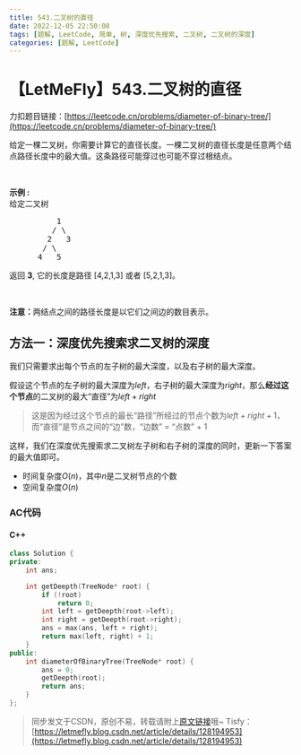 ```yaml
---
title: 543.二叉树的直径
date: 2022-12-05 22:50:08
tags: [题解, LeetCode, 简单, 树, 深度优先搜索, 二叉树, 二叉树的深度]
categories: [题解, LeetCode]
---
```


# 【LetMeFly】543.二叉树的直径

力扣题目链接：[https://leetcode.cn/problems/diameter-of-binary-tree/](https://leetcode.cn/problems/diameter-of-binary-tree/)

<p>给定一棵二叉树，你需要计算它的直径长度。一棵二叉树的直径长度是任意两个结点路径长度中的最大值。这条路径可能穿过也可能不穿过根结点。</p>

<p>&nbsp;</p>

<p><strong>示例 :</strong><br>
给定二叉树</p>

<pre>          1
         / \
        2   3
       / \     
      4   5    
</pre>

<p>返回&nbsp;<strong>3</strong>, 它的长度是路径 [4,2,1,3] 或者&nbsp;[5,2,1,3]。</p>

<p>&nbsp;</p>

<p><strong>注意：</strong>两结点之间的路径长度是以它们之间边的数目表示。</p>


    
## 方法一：深度优先搜索求二叉树的深度

我们只需要求出每个节点的左子树的最大深度，以及右子树的最大深度。

假设这个节点的左子树的最大深度为$left$，右子树的最大深度为$right$，那么**经过这个节点**的二叉树的最大“直径”为$left + right$

> 这是因为经过这个节点的最长“路径”所经过的节点个数为$left + right + 1$，而“直径”是节点之间的“边”数，“边数” = “点数” + 1

这样，我们在深度优先搜索求二叉树左子树和右子树的深度的同时，更新一下答案的最大值即可。

+ 时间复杂度$O(n)$，其中$n$是二叉树节点的个数
+ 空间复杂度$O(n)$

### AC代码

#### C++

```cpp
class Solution {
private:
    int ans;

    int getDeepth(TreeNode* root) {
        if (!root)
            return 0;
        int left = getDeepth(root->left);
        int right = getDeepth(root->right);
        ans = max(ans, left + right);
        return max(left, right) + 1;
    }
public:
    int diameterOfBinaryTree(TreeNode* root) {
        ans = 0;
        getDeepth(root);
        return ans;
    }
};
```

> 同步发文于CSDN，原创不易，转载请附上[原文链接](https://blog.letmefly.xyz/2022/12/05/LeetCode%200543.%E4%BA%8C%E5%8F%89%E6%A0%91%E7%9A%84%E7%9B%B4%E5%BE%84/)哦~
> Tisfy：[https://letmefly.blog.csdn.net/article/details/128194953](https://letmefly.blog.csdn.net/article/details/128194953)
